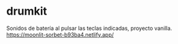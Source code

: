 # drumkit
Sonidos de batería al pulsar las teclas indicadas, proyecto vanilla.
https://moonlit-sorbet-b93ba4.netlify.app/
